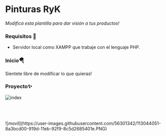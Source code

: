 # Pinturas RyK
_Modifica esta plantilla para dar visión a tus productos!_

### Requisitos 🔌
<ul>
  <li>Servidor local como XAMPP que trabaje con el lenguaje PHP.</li>
</ul>

### Inicio🪂
Sientete libre de modificar lo que quieras!


### Proyecto✨
![index](https://user-images.githubusercontent.com/56301342/113043478-c91d5300-919c-11eb-860f-6a58df9e1b2c.PNG)
<br>
<br>

<br>
<br>
![movil](https://user-images.githubusercontent.com/56301342/113044051-8a3bcd00-919d-11eb-92f9-8c5d2685401e.PNG)
